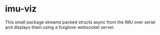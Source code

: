 # imu-viz
This small package streams packed structs async from the IMU over serial and displays them using a foxglove-websocket server.
